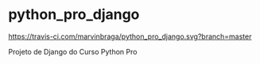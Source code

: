 # python_pro_django
https://travis-ci.com/marvinbraga/python_pro_django.svg?branch=master

Projeto de Django do Curso Python Pro


